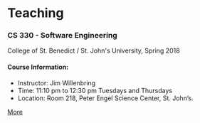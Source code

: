 # Teaching
### CS 330 - Software Engineering
College of St. Benedict / St. John's University, Spring 2018

#### Course Information:

  * Instructor: Jim Willenbring
  * Time: 11:10 pm to 12:30 pm Tuesdays and Thursdays
  * Location: Room 218, Peter Engel Science Center, St. John’s.

[More](2018-Spring-CS330/)
